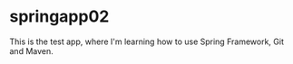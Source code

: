 # springapp02

This is the test app, where I'm learning how to use Spring Framework, Git and Maven.
